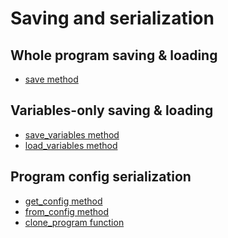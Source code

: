 # Saving and serialization

## Whole program saving & loading

- [save method]()

## Variables-only saving & loading

- [save_variables method]()
- [load_variables method]()

## Program config serialization

- [get_config method]()
- [from_config method]()
- [clone_program function]()